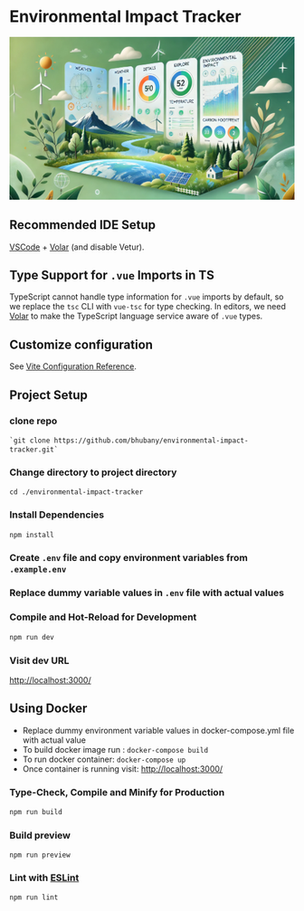 # Environmental Impact Tracker

[![Alt text](src/assets/images/eit-cover.png)]()

## Recommended IDE Setup

[VSCode](https://code.visualstudio.com/) + [Volar](https://marketplace.visualstudio.com/items?itemName=Vue.volar) (and disable Vetur).

## Type Support for `.vue` Imports in TS

TypeScript cannot handle type information for `.vue` imports by default, so we replace the `tsc` CLI with `vue-tsc` for type checking. In editors, we need [Volar](https://marketplace.visualstudio.com/items?itemName=Vue.volar) to make the TypeScript language service aware of `.vue` types.

## Customize configuration

See [Vite Configuration Reference](https://vitejs.dev/config/).

## Project Setup

### clone repo

    `git clone https://github.com/bhubany/environmental-impact-tracker.git`

### Change directory to project directory

```
cd ./environmental-impact-tracker
```

### Install Dependencies

```
npm install
```

### Create `.env` file and copy environment variables from `.example.env`

### Replace dummy variable values in `.env` file with actual values

### Compile and Hot-Reload for Development

```sh
npm run dev
```

### Visit dev URL

[http://localhost:3000/](http://localhost:3000/ 'http://localhost:3000/')

## Using Docker

- Replace dummy environment variable values in docker-compose.yml file with actual value
- To build docker image run : `docker-compose build`
- To run docker container: `docker-compose up`
- Once container is running visit: [http://localhost:3000/](http://localhost:3000/ 'http://localhost:3000/')

### Type-Check, Compile and Minify for Production

```sh
npm run build
```

### Build preview

```
npm run preview
```

### Lint with [ESLint](https://eslint.org/)

```sh
npm run lint
```
